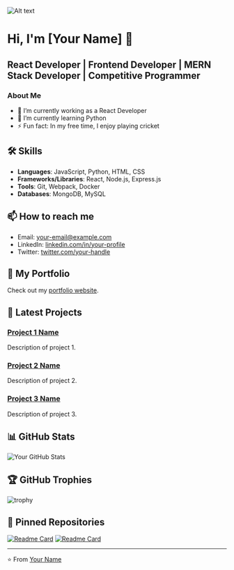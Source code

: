 ![Alt text](url)

# Hi, I'm [Your Name] 👋

## React Developer | Frontend Developer | MERN Stack Developer | Competitive Programmer

### About Me
- 🔭 I’m currently working as a React Developer
- 🌱 I’m currently learning Python
- ⚡ Fun fact: In my free time, I enjoy playing cricket

## 🛠️ Skills
- **Languages**: JavaScript, Python, HTML, CSS
- **Frameworks/Libraries**: React, Node.js, Express.js
- **Tools**: Git, Webpack, Docker
- **Databases**: MongoDB, MySQL

## 📫 How to reach me
- Email: [your-email@example.com](mailto:your-email@example.com)
- LinkedIn: [linkedin.com/in/your-profile](https://linkedin.com/in/your-profile)
- Twitter: [twitter.com/your-handle](https://twitter.com/your-handle)

## 🚀 My Portfolio
Check out my [portfolio website](https://your-portfolio-url.com).

## 📝 Latest Projects
### [Project 1 Name](https://github.com/your-username/project-1)
Description of project 1.

### [Project 2 Name](https://github.com/your-username/project-2)
Description of project 2.

### [Project 3 Name](https://github.com/your-username/project-3)
Description of project 3.

## 📊 GitHub Stats
![Your GitHub Stats](https://github-readme-stats.vercel.app/api?username=your-username&show_icons=true&theme=radical)

## 🏆 GitHub Trophies
![trophy](https://github-profile-trophy.vercel.app/?username=your-username&theme=radical)

## 📌 Pinned Repositories
[![Readme Card](https://github-readme-stats.vercel.app/api/pin/?username=your-username&repo=repo-name)](https://github.com/your-username/repo-name)
[![Readme Card](https://github-readme-stats.vercel.app/api/pin/?username=your-username&repo=repo-name)](https://github.com/your-username/repo-name)

---

⭐️ From [Your Name](https://github.com/your-username)
